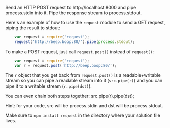 Send an HTTP POST request to http://localhost:8000 and pipe process.stdin into
it. Pipe the response stream to process.stdout.

Here's an example of how to use the `request` module to send a GET request,
piping the result to stdout:

``` js
    var request = require('request');
    request('http://beep.boop:80/').pipe(process.stdout);
```

To make a POST request, just call `request.post()` instead of `request()`:

``` js
    var request = require('request');
    var r = request.post('http://beep.boop:80/');
```
 
The `r` object that you get back from `request.post()` is a readable+writable
stream so you can pipe a readable stream into it (`src.pipe(r)`) and you can
pipe it to a writable stream (`r.pipe(dst)`).

You can even chain both steps together: src.pipe(r).pipe(dst);

Hint: for your code, src will be process.stdin and dst will be process.stdout.

Make sure to `npm install request` in the directory where your solution file
lives.